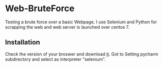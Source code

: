 # Web-BruteForce
Testing a brute force over a basic Webpage. I use Selenium and Python for scrapping the web and web server is launched over centos 7.


## Installation
<p aling="canter">
Check the version of your broswer and download <a href="https://selenium-python.readthedocs.io/installation.html#drivers">it</a>. Got to Setting pycharm subdirectory and select as interpreter "selenium".
</p>
